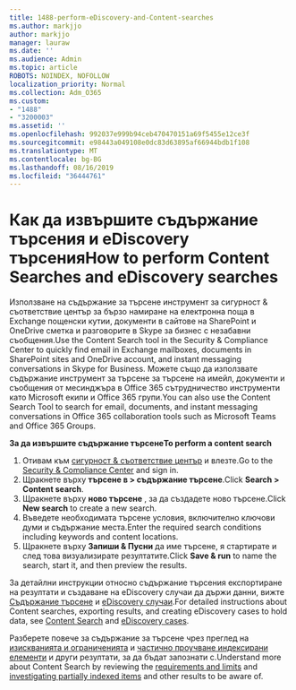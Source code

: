 ```yaml
---
title: 1488-perform-eDiscovery-and-Content-searches
ms.author: markjjo
author: markjjo
manager: lauraw
ms.date: ''
ms.audience: Admin
ms.topic: article
ROBOTS: NOINDEX, NOFOLLOW
localization_priority: Normal
ms.collection: Adm_O365
ms.custom:
- "1488"
- "3200003"
ms.assetid: ''
ms.openlocfilehash: 992037e999b94ceb470470151a69f5455e12ce3f
ms.sourcegitcommit: e98443a049108e0dc83d63895af66944bdb1f108
ms.translationtype: MT
ms.contentlocale: bg-BG
ms.lasthandoff: 08/16/2019
ms.locfileid: "36444761"
---
```

# <a name="how-to-perform-content-searches-and-ediscovery-searches"></a><span data-ttu-id="25882-102">Как да извършите съдържание търсения и eDiscovery търсения</span><span class="sxs-lookup"><span data-stu-id="25882-102">How to perform Content Searches and eDiscovery searches</span></span>

<span data-ttu-id="25882-103">Използване на съдържание за търсене инструмент за сигурност & съответствие център за бързо намиране на електронна поща в Exchange пощенски кутии, документи в сайтове на SharePoint и OneDrive сметка и разговорите в Skype за бизнес с незабавни съобщения.</span><span class="sxs-lookup"><span data-stu-id="25882-103">Use the Content Search tool in the Security & Compliance Center to quickly find email in Exchange mailboxes, documents in SharePoint sites and OneDrive account, and instant messaging conversations in Skype for Business.</span></span> <span data-ttu-id="25882-104">Можете също да използвате съдържание инструмент за търсене за търсене на имейл, документи и съобщения от месинджъра в Office 365 сътрудничество инструменти като Microsoft екипи и Office 365 групи.</span><span class="sxs-lookup"><span data-stu-id="25882-104">You can also use the Content Search Tool to search for email, documents, and instant messaging conversations in Office 365 collaboration tools such as Microsoft Teams and Office 365 Groups.</span></span>

<span data-ttu-id="25882-105">**За да извършите съдържание търсене**</span><span class="sxs-lookup"><span data-stu-id="25882-105">**To perform a content search**</span></span>

1. <span data-ttu-id="25882-106">Отивам към [сигурност & съответствие център](https://protection.office.com) и влезте.</span><span class="sxs-lookup"><span data-stu-id="25882-106">Go to the [Security & Compliance Center](https://protection.office.com) and sign in.</span></span>
2. <span data-ttu-id="25882-107">Щракнете върху **търсене в > съдържание търсене**.</span><span class="sxs-lookup"><span data-stu-id="25882-107">Click **Search > Content search**.</span></span>
3. <span data-ttu-id="25882-108">Щракнете върху **ново търсене** , за да създадете ново търсене.</span><span class="sxs-lookup"><span data-stu-id="25882-108">Click **New search** to create a new search.</span></span>
4. <span data-ttu-id="25882-109">Въведете необходимата търсене условия, включително ключови думи и съдържание места.</span><span class="sxs-lookup"><span data-stu-id="25882-109">Enter the required search conditions including keywords and content locations.</span></span>  
5. <span data-ttu-id="25882-110">Щракнете върху **Запиши & Пусни** да име търсене, я стартирате и след това визуализирате резултатите.</span><span class="sxs-lookup"><span data-stu-id="25882-110">Click **Save & run** to name the search, start it, and then preview the results.</span></span>

<span data-ttu-id="25882-111">За детайлни инструкции относно съдържание търсения експортиране на резултати и създаване на eDiscovery случаи да държи данни, вижте [Съдържание търсене](https://docs.microsoft.com/en-us/office365/securitycompliance/content-search) и [eDiscovery случаи](https://docs.microsoft.com/en-us/office365/securitycompliance/ediscovery-cases).</span><span class="sxs-lookup"><span data-stu-id="25882-111">For detailed instructions about Content searches, exporting results, and creating eDiscovery cases to hold data, see [Content Search](https://docs.microsoft.com/en-us/office365/securitycompliance/content-search) and [eDiscovery cases](https://docs.microsoft.com/en-us/office365/securitycompliance/ediscovery-cases).</span></span>

<span data-ttu-id="25882-112">Разберете повече за съдържание за търсене чрез преглед на [изискванията и ограниченията](https://docs.microsoft.com/en-us/office365/securitycompliance/limits-for-content-search) и [частично проучване индексирани елементи](https://docs.microsoft.com/en-us/office365/securitycompliance/investigating-partially-indexed-items-in-ediscovery) и други резултати, за да бъдат запознати с.</span><span class="sxs-lookup"><span data-stu-id="25882-112">Understand more about Content Search by reviewing the [requirements and limits](https://docs.microsoft.com/en-us/office365/securitycompliance/limits-for-content-search) and  [investigating partially indexed items](https://docs.microsoft.com/en-us/office365/securitycompliance/investigating-partially-indexed-items-in-ediscovery) and other results to be aware of.</span></span>
